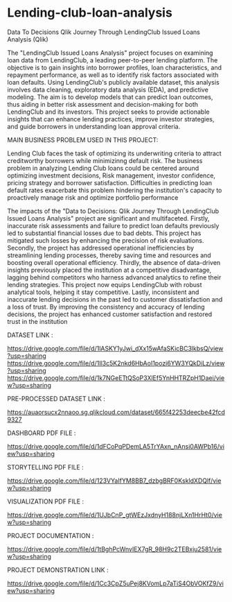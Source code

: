 # Lending-club-loan-analysis
Data To Decisions Qlik Journey Through LendingClub Issued Loans Analysis (Qlik)

The "LendingClub Issued Loans Analysis" project focuses on examining loan data from LendingClub, a leading peer-to-peer lending platform. The objective is to gain insights into borrower profiles, loan characteristics, and repayment performance, as well as to identify risk factors associated with loan defaults. Using LendingClub's publicly available dataset, this analysis involves data cleaning, exploratory data analysis (EDA), and predictive modeling. The aim is to develop models that can predict loan outcomes, thus aiding in better risk assessment and decision-making for both LendingClub and its investors. This project seeks to provide actionable insights that can enhance lending practices, improve investor strategies, and guide borrowers in understanding loan approval criteria.

MAIN BUSINESS PROBLEM USED IN THIS PROJECT:

Lending Club faces the task of optimizing its underwriting criteria to attract creditworthy borrowers while minimizinng default risk. The business problem in analyzing Lending Club loans
could be centered around optimizing investment decisions, Risk management, investor confidence, pricing strategy and borrower satisfaction. Difficulties in predicting loan default rates exacerbate this problem hindering the institution's capacity to proactively manage risk and optimize portfolio performance

The impacts of the "Data to Decisions: Qlik Journey Through LendingClub Issued Loans Analysis" project are significant and multifaceted. Firstly, inaccurate risk assessments and failure to predict loan defaults previously led to substantial financial losses due to bad debts. This project has mitigated such losses by enhancing the precision of risk evaluations. Secondly, the project has addressed operational inefficiencies by streamlining lending processes, thereby saving time and resources and boosting overall operational efficiency. Thirdly, the absence of data-driven insights previously placed the institution at a competitive disadvantage, lagging behind competitors who harness advanced analytics to refine their lending strategies. This project now equips LendingClub with robust analytical tools, helping it stay competitive. Lastly, inconsistent and inaccurate lending decisions in the past led to customer dissatisfaction and a loss of trust. By improving the consistency and accuracy of lending decisions, the project has enhanced customer satisfaction and restored trust in the institution

DATASET LINK :

https://drive.google.com/file/d/1lASKY1yJwi_dXx15wAfaSKicBC3lkbsQ/view?usp=sharing
https://drive.google.com/file/d/1Il3c5K2nkd6HbAoI1pozi6YW3YQkDiLz/view?usp=sharing
https://drive.google.com/file/d/1k7NGeETtQSoP3XlEf5YnHHTRZpH1Daei/view?usp=sharing

PRE-PROCESSED DATASET LINK :

https://auaorsucx2nnaoo.sg.qlikcloud.com/dataset/665f42253deecbe42fcd9327

DASHBOARD PDF FILE :

https://drive.google.com/file/d/1dFCoPqPDemLA5TrYAxn_nAnsi0AWPb16/view?usp=sharing

STORYTELLING PDF FILE :

https://drive.google.com/file/d/123VYaIfYM8BB7_dzbgBRF0KskldXDQlf/view?usp=sharing

VISUALIZATION PDF FILE :

https://drive.google.com/file/d/1UJbCnP_gtWEzJxdnyH188njLXn1HrHt0/view?usp=sharing

PROJECT DOCUMENTATION :

https://drive.google.com/file/d/1tBghPcWnvIEX7gR_98H9c2TEBxju2581/view?usp=sharing

PROJECT DEMONSTRATION LINK :

https://drive.google.com/file/d/1Cc3CpZ5uPej8KVomLp7aTiS4ObVOKfZ9/view?usp=sharing




